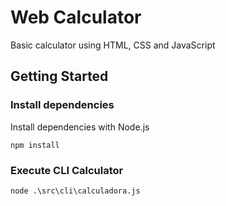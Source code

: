 # Web Calculator
Basic calculator using HTML, CSS and JavaScript

## Getting Started

### Install dependencies

Install dependencies with Node.js

```
npm install
```

### Execute CLI Calculator

```
node .\src\cli\calculadora.js
```